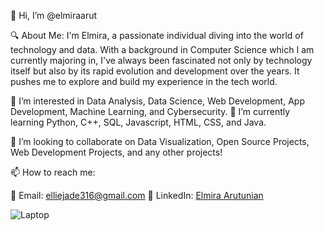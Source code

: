 👋 Hi, I’m @elmiraarut

🔍 About Me:
I'm Elmira, a passionate individual diving into the world of technology and data. With a background in Computer Science which I am currently majoring in, I've always been fascinated not only by technology itself but also by its rapid evolution and development over the years. It pushes me to explore and build my experience in the tech world.

👀 I’m interested in Data Analysis, Data Science, Web Development, App Development, Machine Learning, and Cybersecurity. 
🌱 I’m currently learning Python, C++, SQL, Javascript, HTML, CSS, and Java. 

💞️ I’m looking to collaborate on Data Visualization, Open Source Projects, Web Development Projects, and any other projects!

📫 How to reach me:

💌 Email: [elliejade316@gmail.com](mailto:elliejade316@gmail.com)
🔗 LinkedIn: [Elmira Arutunian](https://www.linkedin.com/in/elmira-arutunian-5682a8240)

![Laptop](https://media.giphy.com/media/1KllEBZdsLBwt3sDMG/giphy.gif)
